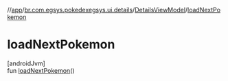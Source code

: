 //[app](../../../index.md)/[br.com.egsys.pokedexegsys.ui.details](../index.md)/[DetailsViewModel](index.md)/[loadNextPokemon](load-next-pokemon.md)

# loadNextPokemon

[androidJvm]\
fun [loadNextPokemon](load-next-pokemon.md)()
